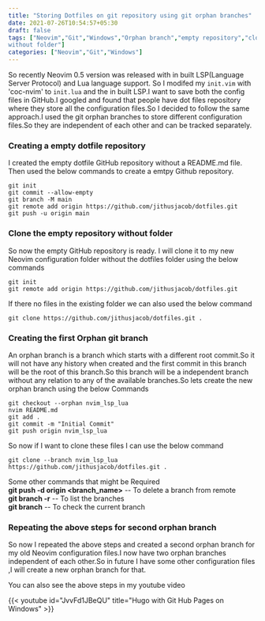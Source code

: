 ```yaml
---
title: "Storing Dotfiles on git repository using git orphan branches"
date: 2021-07-26T10:54:57+05:30
draft: false
tags: ["Neovim","Git","Windows","Orphan branch","empty repository","clone
without folder"]
categories: ["Neovim","Git","Windows"]
---
```


So recently Neovim 0.5 version was released with in built LSP(Language Server
Protocol) and Lua language support. So I modifed my `init.vim` with 'coc-nvim'
to `init.lua` and the in built LSP.I want to save both the config files in
GitHub.I googled and found that people have dot files repository where they
store all the configuration files.So I decided to follow the same approach.I
used the git orphan branches to store different configuration files.So they are
independent of each other and can be tracked separately.


### Creating a empty dotfile repository

I created the empty dotfile GitHub repository without a README.md file.
Then used the below commands to create a emtpy Github repository.

```
git init
git commit --allow-empty
git branch -M main
git remote add origin https://github.com/jithusjacob/dotfiles.git
git push -u origin main
```

### Clone the empty repository without folder

So now the empty GitHub repository is ready. I will clone it to my new Neovim
configuration folder without the dotfiles folder using the below commands

```
git init
git remote add origin https://github.com/jithusjacob/dotfiles.git 
```
If there no files in the existing folder we can also used the below command
```
git clone https://github.com/jithusjacob/dotfiles.git .
```
### Creating the first Orphan git branch

An orphan branch is a branch which starts with a  different root commit.So it
will not have any history when created and the first commit in this branch will
be the root of this branch.So this branch will be a independent branch without
any relation to any of the available branches.So lets create the new orphan
branch using the below Commands

```
git checkout --orphan nvim_lsp_lua
nvim README.md
git add .
git commit -m "Initial Commit"
git push origin nvim_lsp_lua
```

So now if I want to clone these files I can use the below command

```
git clone --branch nvim_lsp_lua https://github.com/jithusjacob/dotfiles.git .
```

Some other commands that might be Required  
**git push -d origin <branch_name>** -- To delete a branch from remote  
**git branch -r** -- To list the branches  
**git branch** -- To check the current branch  

### Repeating the above steps for second orphan branch

So now I repeated the above steps and created a second orphan branch for my old
Neovim configuration files.I now have two orphan branches independent of each
other.So in future I have some other configuration files ,I will create a new
orphan branch for that.


You can also see the above steps in my youtube video 


{{< youtube id="JvvFd1JBeQU" title="Hugo with Git Hub Pages on Windows" >}}

